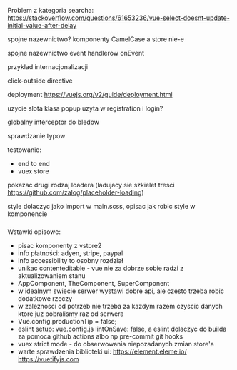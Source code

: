 Problem z kategoria searcha:
https://stackoverflow.com/questions/61653236/vue-select-doesnt-update-initial-value-after-delay

spojne nazewnictwo? komponenty CamelCase a store nie-e

spojne nazewnictwo event handlerow onEvent

przyklad internacjonalizacji

click-outside directive

deployment https://vuejs.org/v2/guide/deployment.html

uzycie slota klasa popup uzyta w registration i login?

globalny interceptor do bledow

sprawdzanie typow

testowanie:
- end to end
- vuex store

pokazac drugi rodzaj loadera (ladujacy sie szkielet tresci https://github.com/zalog/placeholder-loading)

style dolaczyc jako import w main.scss, opisac jak robic style w komponencie

###

Wstawki opisowe:
- pisac komponenty z vstore2
- info płatności: adyen, stripe, paypal
- info accessibility to osobny rozdział
- unikac contenteditable - vue nie za dobrze sobie radzi z aktualizowaniem stanu
- AppComponent, TheComponent, SuperComponent
- w idealnym swiecie serwer wystawi dobre api, ale czesto trzeba robic dodatkowe rzeczy
- w zaleznosci od potrzeb nie trzeba za kazdym razem czyscic danych ktore juz pobralismy raz od serwera
- Vue.config.productionTip = false;
- eslint setup: vue.config.js  lintOnSave: false, a eslint dolaczyc do builda za pomoca github actions albo np pre-commit git hooks
- vuex strict mode - do obserwowania niepozadanych zmian store'a
- warte sprawdzenia biblioteki ui: 
https://element.eleme.io/
https://vuetifyjs.com